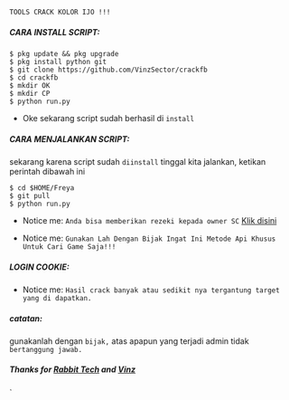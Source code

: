 ``TOOLS CRACK KOLOR IJO !!!``

<h5 align="left">CARA INSTALL SCRIPT:</h5>


    $ pkg update && pkg upgrade
    $ pkg install python git
    $ git clone https://github.com/VinzSector/crackfb
    $ cd crackfb
    $ mkdir OK
    $ mkdir CP
    $ python run.py

- Oke sekarang script sudah berhasil di ```install```

<h5 align="left">CARA MENJALANKAN SCRIPT:</h5>

sekarang karena script sudah ```diinstall``` tinggal kita jalankan, ketikan perintah dibawah ini


    $ cd $HOME/Freya
    $ git pull
    $ python run.py


- Notice me: ```Anda bisa memberikan rezeki kepada owner SC``` <a href="https://wa.me/+6281221523195">Klik disini</a>

- Notice me: ```Gunakan Lah Dengan Bijak Ingat Ini Metode Api Khusus Untuk Cari Game Saja!!!```

<h5 align="left">LOGIN COOKIE:</h5>

- Notice me: ```Hasil crack banyak atau sedikit nya tergantung target yang di dapatkan.```

<h5 align="left">catatan:</h5>

gunakanlah dengan ```bijak,``` atas apapun yang terjadi admin tidak ```bertanggung jawab.```

<h5 align="left">Thanks for <a href="https://github.com/rabbittechnologi">Rabbit Tech</a> and <a href="https://github.com/VinzSector">Vinz</a></h5>`